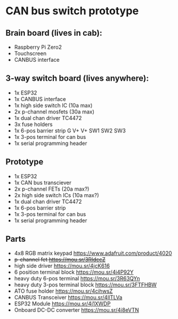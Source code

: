 # CAN bus switch prototype

## Brain board (lives in cab):
* Raspberry Pi Zero2
* Touchscreen
* CANBUS interface

## 3-way switch board (lives anywhere):
* 1x ESP32
* 1x CANBUS interface
* 1x high side switch IC (10a max)
* 2x p-channel mosfets (30a max)
* 1x dual chan driver TC4472
* 3x fuse holders
* 1x 6-pos barrier strip G V+ V+ SW1 SW2 SW3
* 1x 3-pos terminal for can bus
* 1x serial programming header

## Prototype 
* 1x ESP32
* 1x CAN bus transciever
* 2x p-channel FETs (20a max?)
* 2x high side switch ICs (10a max?)
* 1x dual chan driver TC4472
* 1x 6-pos barrier strip
* 1x 3-pos terminal for can bus
* 1x serial programming header


## Parts
* 4x8 RGB matrix keypad https://www.adafruit.com/product/4020
* ~~p-channel fet https://mou.sr/3RIdccZ~~
* high side driver https://mou.sr/4jcK616
* 6 position terminal block https://mou.sr/4i4P92Y
* heavy duty 6-pos terminal https://mou.sr/3R63QYn
* heavy duty 3-pos terminal block https://mou.sr/3FTFHBW
* ATO fuse holder https://mou.sr/4cihwsZ
* CANBUS Transceiver https://mou.sr/4llTLVa 
* ESP32 Module https://mou.sr/4j1XWDP
* Onboard DC-DC converter https://mou.sr/4i8eVTN
